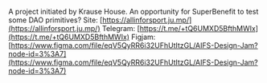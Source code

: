 A project initiated by Krause House.
An opportunity for SuperBenefit to test some DAO primitives?
Site: [https://allinforsport.ju.mp/](https://allinforsport.ju.mp/) 
Telegram: [https://t.me/+tQ6UMXD5BfthMWIx](https://t.me/+tQ6UMXD5BfthMWIx) 
Figjam: [https://www.figma.com/file/eqV5QyRR6i32UFhUtItzGL/AIFS-Design-Jam?node-id=3%3A7](https://www.figma.com/file/eqV5QyRR6i32UFhUtItzGL/AIFS-Design-Jam?node-id=3%3A7) 